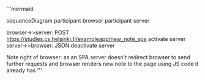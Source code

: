 '''mermaid

sequenceDiagram
participant browser
participant server

browser->>server: POST https://studies.cs.helsinki.fi/exampleapp/new_note_spa
activate server
server->>browser: JSON
deactivate server

Note right of browser: as an SPA server doesn't redirect browser to send further requests and browser renders new note to the page using JS code it already has
'''